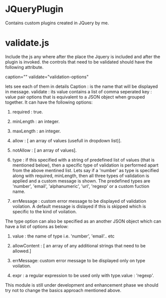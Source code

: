 JQueryPlugin
============

Contains custom plugins created in JQuery by me.

validate.js
========
Include the js any where after the place the Jquery is included and after the plugin is invoked. 
the controls that need to be validated should have the following attribute.

caption="<any meaningful name that need to be displayed>"
validate="validation-options"

lets see each of them in details
Caption : is the name that will be displayed in message.
validate : its value contains a list of comma seperated key : value pair options that is equivalent to a JSON object when grouped together. It can have the following options:

1. required : true.

2. minLength : an integer.

3. maxLength : an integer.

4. allow : [ an array of values (usefull in dropdown list)].

5. notAllow : [ an array of values].

6. type : if this specified with a string of predefined list of values (that is mentioned below), then a specific type of validation is performed apart from the above mentined list. Lets say if a 'number' as type is specified along with required, minLength, then all three types of validation is applied and a custom message is shown. The predefined types are 'number', 'email', 'alphanumeric', 'url', 'regexp' or a custom fuction name.

7. errMessage : custom error message to be displayed of validation voilation. A default message is dislayed if this is skipped which is specific to the kind of voilation.

The type option can also be specified as an another JSON object which can have a list of options as below:

1. value : the name of type i.e. 'number', 'email'.. etc

2. allowContent : [ an array of any additional strings that need to be allowed.]

3. errMessage: custom error message to be displayed only on type voilation.

4. expr : a regular expression to be used only with type.value : 'regexp'.


This module is still under development and enhancement phase we should try not to change the basics approach mentioned above.
